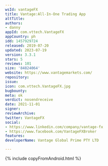 ```yaml
---
wsId: vantageFX
title: Vantage:All-In-One Trading App
altTitle: 
authors:
- danny
appId: com.vttech.VantageFX
appCountry: ph
idd: 1457929724
released: 2019-07-20
updated: 2023-07-19
version: 3.3.1
stars: 5
reviews: 101
size: '84824064'
website: https://www.vantagemarkets.com/
repository: 
issue: 
icon: com.vttech.VantageFX.jpg
bugbounty: 
meta: ok
verdict: nosendreceive
date: 2021-11-01
signer: 
reviewArchive: 
twitter: VantageFX
social:
- https://www.linkedin.com/company/vantage-fx
- https://www.facebook.com/VantageFXBroker
features: 
developerName: Vantage Global Prime PTY LTD

---
```


{% include copyFromAndroid.html %}
